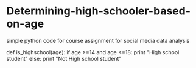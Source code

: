 # Determining-high-schooler-based-on-age
simple python code for course assignment for social media data analysis

def is_highschool(age):
    if age >=14 and age <=18:
        print "High school student"
    else:
        print "Not High school student"

